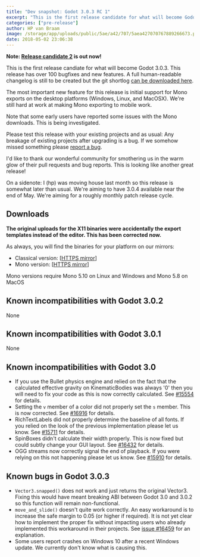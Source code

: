 ```yaml
---
title: "Dev snapshot: Godot 3.0.3 RC 1"
excerpt: "This is the first release candidate for what will become Godot 3.0.3. In this release we have initial support for Mono export for desktop platforms. Please test this release and report bugs!"
categories: ["pre-release"]
author: HP van Braam
image: /storage/app/uploads/public/5ae/a42/707/5aea427070767889266673.png
date: 2018-05-02 23:06:38
---
```


**Note: [Release candidate 2](https://godotengine.org/article/dev-snapshot-godot-3-0-3-rc-2) is out now!**

This is the first release candiate for what will become Godot 3.0.3. This release has over 100 bugfixes and new features. A full human-readable changelog is still to be created but the git shortlog [can be downloaded here](https://github.com/godotengine/godot-builds/releases/download/3.0.3-rc1/Godot_v3.0.3-rc1_changelog.txt).

The most important new feature for this release is initial support for Mono exports on the desktop platforms (Windows, Linux, and MacOSX). We're still hard at work at making Mono exporting to mobile work.

Note that some early users have reported some issues with the Mono downloads. This is being investigated.

Please test this release with your existing projects and as usual: Any breakage of existing projects after upgrading is a bug. If we somehow missed something please [report a bug](https://github.com/godotengine/godot/issues/new).

I'd like to thank our wonderful community for smothering us in the warm glow of their pull requests and bug reports. This is looking like another great release!

On a sidenote: I (hp) was moving house last month so this release is somewhat later than usual. We're aiming to have 3.0.4 available near the end of May. We're aiming for a roughly monthly patch release cycle.

## Downloads

**The original uploads for the X11 binaries were accidentally the export templates instead of the editor. This has been corrected now.**

As always, you will find the binaries for your platform on our mirrors:

- Classical version: [[HTTPS mirror](https://github.com/godotengine/godot-builds/releases/3.0.3-rc1)]
- Mono version: [[HTTPS mirror](https://github.com/godotengine/godot-builds/releases/3.0.3-rc1)]

Mono versions require Mono 5.10 on Linux and Windows and Mono 5.8 on MacOS

## Known incompatibilities with Godot 3.0.2

None

## Known incompatibilities with Godot 3.0.1

None

## Known incompatibilities with Godot 3.0

* If you use the Bullet physics engine and relied on the fact that the calculated effective gravity on KinematicBodies was always '0' then you will need to fix your code as this is now correctly calculated. See [#15554](https://github.com/godotengine/godot/issues/15554) for details.
* Setting the `v` member of a color did not properly set the `s` member. This is now corrected. See [#16916](https://github.com/godotengine/godot/pull/16916) for details.
* RichTextLabels did not properly determine the baseline of all fonts. If you relied on the look of the previous implementation please let us know. See [#15711](https://github.com/godotengine/godot/pull/15711) for details.
* SpinBoxes didn't calculate their width properly. This is now fixed but could subtly change your GUI layout. See [#16432](https://github.com/godotengine/godot/pull/16432) for details.
* OGG streams now correctly signal the end of playback. If you were relying on this not happening please let us know. See [#15910](https://github.com/godotengine/godot/pull/15910) for details.

## <a id="known-bugs"></a> Known bugs in Godot 3.0.3

* `Vector3.snapped()` does not work and just returns the original Vector3. Fixing this would have meant breaking ABI between Godot 3.0 and 3.0.2 so this function will remain non-functional.
* `move_and_slide()` doesn't quite work correctly. An easy workaround is to increase the safe margin to 0.05 (or higher if required). It is not yet clear how to implement the proper fix without impacting users who already implemented this workaround in their projects. See [issue #16459](https://github.com/godotengine/godot/issues/16459) for an explanation.
* Some users report crashes on Windows 10 after a recent Windows update. We currently don't know what is causing this.
